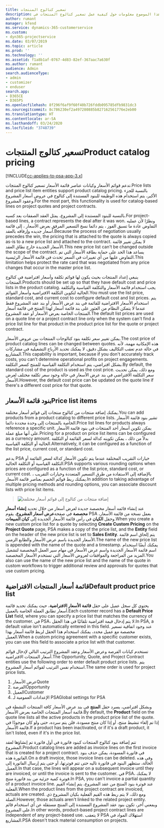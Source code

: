 ```yaml
---
title: تسعير كتالوج المنتجات
description: يقدم هذا الموضوع معلومات حول كيفية عمل تسعير كتالوج المنتجات في Dynamics 365 Project Service Automation (PSA).
author: rumant
manager: kfend
ms.service: dynamics-365-customerservice
ms.custom:
- dyn365-projectservice
ms.date: 03/07/2019
ms.topic: article
ms.prod: ''
ms.technology: ''
ms.assetid: f1a8b1af-0767-4d83-82ef-367aac7a630f
ms.author: rumant
audience: Admin
search.audienceType:
- admin
- customizer
- enduser
search.app:
- D365CE
- D365PS
ms.openlocfilehash: 8f296f6af9f60f40b726fddb095785dfb9831dc3
ms.sourcegitcommit: 8c786230ef2a497280885b827162561776e2eb00
ms.translationtype: HT
ms.contentlocale: ar-SA
ms.lasthandoff: 03/24/2020
ms.locfileid: "3748739"
---
```

# <a name="product-catalog-pricing"></a><span data-ttu-id="336cd-103">تسعير كتالوج المنتجات</span><span class="sxs-lookup"><span data-stu-id="336cd-103">Product catalog pricing</span></span> 

[!INCLUDE[cc-applies-to-psa-app-3.x](../includes/cc-applies-to-psa-app-3x.md)]


<span data-ttu-id="336cd-104">تدعم قوائم الأسعار وكيانات عناصر قائمة الأسعار تسعير كتالوج المنتجات.</span><span class="sxs-lookup"><span data-stu-id="336cd-104">Price lists and price list item entities support product catalog pricing.</span></span> <span data-ttu-id="336cd-105">بالنسبة للجزء الأكبر، يتم استخدام هذه الوظيفة للبنود المستندة إلى كتالوج في عروض أسعار المشروع وعقود المشروع.</span><span class="sxs-lookup"><span data-stu-id="336cd-105">For the most part, this functionality is used for catalog-based lines on project quotes and project contracts.</span></span>

<span data-ttu-id="336cd-106">بالنسبة للبنود المستندة إلى المشروع، يمثل العقد الصفقات بعد كسبه.</span><span class="sxs-lookup"><span data-stu-id="336cd-106">For project-based lines, a contract represents the deal after it was won.</span></span> <span data-ttu-id="336cd-107">ونظرًا لأن عمليه التفاوض عادة ما تسبق الفوز ، يتم دائما نسخ التسعير المرفق بعرض الأسعار ، إلى قائمة أسعار جديده وإرفاقه بالعقد.</span><span class="sxs-lookup"><span data-stu-id="336cd-107">Because the process of negotiation usually precedes the win, the pricing that is attached to the quote is always copied as-is to a new price list and attached to the contract.</span></span> <span data-ttu-id="336cd-108">لا يمكن تغيير قائمة الأسعار الجديدة خارج نطاق العقد.</span><span class="sxs-lookup"><span data-stu-id="336cd-108">This new price list can't be changed outside the scope of the contract.</span></span> <span data-ttu-id="336cd-109">يساعد هذا الحد على حماية بطاقة الأسعار التي تم التفاوض عليها من أي تغييرات في السعر تحدث في قائمة الأسعار الرئيسية.</span><span class="sxs-lookup"><span data-stu-id="336cd-109">This limitation helps protect the rate card that was negotiated from any price changes that occur in the master price list.</span></span>

<span data-ttu-id="336cd-110">ينبغي إعداد المنتجات بحيث يكون لها قوائم تكلفة وأسعار افتراضية في كتالوج المنتجات.</span><span class="sxs-lookup"><span data-stu-id="336cd-110">Products should be set up so that they have default cost and price lists in the product catalog.</span></span> <span data-ttu-id="336cd-111">يجب استخدام قائمة الأسعار والتكلفة القياسية والتكلفة الحالية لتكوين التكلفة الافتراضية وأسعار القوائم.</span><span class="sxs-lookup"><span data-stu-id="336cd-111">You must use the list price, standard cost, and current cost to configure default cost and list prices.</span></span> <span data-ttu-id="336cd-112">يتم استخدام الأسعار الافتراضية للقائمة في بند عرض الأسعار أو بند عقد المشروع فقط عندما لا يتمكن النظام من العثور على بند قائمة أسعار لهذا المنتج في قائمة أسعار المنتجات الخاصة بعرض الأسعار أو عقد المشروع.</span><span class="sxs-lookup"><span data-stu-id="336cd-112">The default list prices are used on a quote line or a project contract line only when the system can't find a price list line for that product in the product price list for the quote or project contract.</span></span>

<span data-ttu-id="336cd-113">يمكن تغيير سعر تكلفة بنود كتالوجات المنتجات بين عروض الأسعار.</span><span class="sxs-lookup"><span data-stu-id="336cd-113">The cost price of product catalog lines can be changed between quotes.</span></span> <span data-ttu-id="336cd-114">هذه الإمكانية مهمة، لأنه في حالة عدم تعقب التكاليف بشكل دقيق، لا يمكنك تحديد الأرباح التشغيلية في مشاركات المشاريع.</span><span class="sxs-lookup"><span data-stu-id="336cd-114">This capability is important, because if you don't accurately track costs, you can't determine operational profits on project engagements.</span></span> <span data-ttu-id="336cd-115">بشكل افتراضي، يتم استخدام التكلفة القياسية للمنتج كسعر التكلفة.</span><span class="sxs-lookup"><span data-stu-id="336cd-115">By default, the standard cost of the product is used as the cost price.</span></span> <span data-ttu-id="336cd-116">ومع ذلك، يمكن تحديث سعر التكلفة الافتراضي في بند عرض الأسعار في حالة وجود سعر تكلفة مختلف لعرض الأسعار.</span><span class="sxs-lookup"><span data-stu-id="336cd-116">However, the default cost price can be updated on the quote line if there's a different cost price for that quote.</span></span>

## <a name="price-list-items"></a><span data-ttu-id="336cd-117">بنود قائمة الأسعار</span><span class="sxs-lookup"><span data-stu-id="336cd-117">Price list items</span></span>

<span data-ttu-id="336cd-118">يمكنك إضافة منتجات من كتالوج منتجات إلى قوائم أسعار مختلفة.</span><span class="sxs-lookup"><span data-stu-id="336cd-118">You can add products from a product catalog to different price lists.</span></span> <span data-ttu-id="336cd-119">تشير بنود قائمة الأسعار الخاصة بالمنتجات إلى وحدة محددة دائما.</span><span class="sxs-lookup"><span data-stu-id="336cd-119">Price list lines for products always reference a specific unit.</span></span> <span data-ttu-id="336cd-120">يمكن تكوين أسعار أحد المنتجات في بنود قائمة الأسعار على أنها مبلغ عملة.</span><span class="sxs-lookup"><span data-stu-id="336cd-120">Pricing for a product on price list items can be configured as a currency amount.</span></span> <span data-ttu-id="336cd-121">بدلاً من ذلك ، يمكن تكوينه كدالة لسعر القائمة أو التكلفة الحالية أو التكلفة القياسية.</span><span class="sxs-lookup"><span data-stu-id="336cd-121">Alternatively, it can be configured as a function of the list price, current cost, or standard cost.</span></span>

<span data-ttu-id="336cd-122">يدعم PSA خيارات التقريب المختلفة عندما يتم تكوين الأسعار كدالة لسعر القائمة أو التكلفة القياسية أو التكلفة الحالية.</span><span class="sxs-lookup"><span data-stu-id="336cd-122">PSA supports various rounding options when prices are configured as a function of the list price, standard cost, or current cost.</span></span> <span data-ttu-id="336cd-123">بالإضافة إلى الاستفادة من طرق التسعير المتعددة وخيارات التقريب ، يمكنك ربط قوائم الخصم بعناصر قائمة الأسعار.</span><span class="sxs-lookup"><span data-stu-id="336cd-123">In addition to taking advantage of multiple pricing methods and rounding options, you can associate discount lists with price list items.</span></span> 

> ![إضافة منتجات من كتالوج إلى قوائم أسعار مختلفة](media/basic-guide-16.png)

<span data-ttu-id="336cd-125">عند إنشاء قائمه أسعار مخصصة جديدة لعرض أسعار من خلال تحديد **إنشاء أسعار محصصة** في صفحة**عرض أسعار المشروع**، يقوم PSA بعمل نسخة من قائمة الأسعار، وحقل **الكيان** في رأس قائمة الأسعار الجديدة إلى **كيان المبيعات**.</span><span class="sxs-lookup"><span data-stu-id="336cd-125">When you create a new custom price list for a quote by selecting **Create Custom Pricing** on the **Project Quote** page, PSA makes a copy of the price list, and the **Entity** field on the header of the new price list is set to **Sales Entity**.</span></span> <span data-ttu-id="336cd-126">يتم إلحاق اسم قائمة الأسعار الجديدة باسم عرض الأسعار والطابع الزمني.</span><span class="sxs-lookup"><span data-stu-id="336cd-126">The name of the new price list is appended with the name of the quote and a timestamp.</span></span> <span data-ttu-id="336cd-127">يمكنك أيضًا استخدام اسم قائمة الأسعار الجديدة واسم عرض الأسعار في مهام سير العمل المخصصة لتشغيل المزيد من المراجعة والموافقات لعروض الأسعار التي تستخدم الأسعار المخصصة.</span><span class="sxs-lookup"><span data-stu-id="336cd-127">You also can use the name of the new price list and the name of the quote in custom workflows to trigger additional review and approvals for quotes that use custom pricing.</span></span>

 
## <a name="default-product-price-list"></a><span data-ttu-id="336cd-128">قائمة أسعار المنتجات الافتراضية</span><span class="sxs-lookup"><span data-stu-id="336cd-128">Default product price list</span></span>
<span data-ttu-id="336cd-129">يحتوي كل سجل عميل على حقل **قائمة الأسعار الافتراضية**، حيث يمكنك تحديد قائمة أسعار تطابق العملة الخاصة بالعميل.</span><span class="sxs-lookup"><span data-stu-id="336cd-129">Each customer record has a **Default Price List** field, where you can specify a price list that matches the currency of the customer.</span></span> <span data-ttu-id="336cd-130">في PSA، لا يتم إدخال قيمة افتراضية تلقائيًا في هذا الحقل.</span><span class="sxs-lookup"><span data-stu-id="336cd-130">In PSA, a default value isn't automatically entered in this field.</span></span> <span data-ttu-id="336cd-131">عند وجود اتفاقية تسعير مخصصة مع عميل محدد، يمكنك استخدام هذا الحقل لربط قائمة أسعار بهذا العميل.</span><span class="sxs-lookup"><span data-stu-id="336cd-131">When a custom pricing agreement with a specific customer exists, you can use this field to associate a price list with that customer.</span></span>

<span data-ttu-id="336cd-132">تستخدم كيانات الفرصة وعرض الأسعار وعقد المشروع الترتيب التالي لإدخال قوائم أسعار المنتجات الافتراضية.</span><span class="sxs-lookup"><span data-stu-id="336cd-132">The Opportunity, Quote, and Project Contract entities use the following order to enter default product price lists.</span></span> <span data-ttu-id="336cd-133">يتم استخدام نفس الترتيب لقوائم أسعار المشروع.</span><span class="sxs-lookup"><span data-stu-id="336cd-133">The same order is used for project price lists.</span></span>

1.  <span data-ttu-id="336cd-134">عرض الأسعار</span><span class="sxs-lookup"><span data-stu-id="336cd-134">Quote</span></span>
2.  <span data-ttu-id="336cd-135">الفرصة</span><span class="sxs-lookup"><span data-stu-id="336cd-135">Opportunity</span></span>
3.  <span data-ttu-id="336cd-136">العميل</span><span class="sxs-lookup"><span data-stu-id="336cd-136">Customer</span></span>
4.  <span data-ttu-id="336cd-137">الإعدادات العمومية لـ PSA</span><span class="sxs-lookup"><span data-stu-id="336cd-137">Global settings for PSA</span></span>

<span data-ttu-id="336cd-138">وبشكل افتراضي، يسرد حقل **المنتج** في بند عرض الأسعار كافة المنتجات النشطة في قائمة أسعار المنتجات الخاصة بعرض الأسعار.</span><span class="sxs-lookup"><span data-stu-id="336cd-138">By default, the **Product** field on the quote line lists all the active products in the product price list of the quote.</span></span> <span data-ttu-id="336cd-139">إذا تم إلغاء تنشيط منتج، أو إذا كان منتج مسودة، فلن يتم سرده، حتى ولو كان موجودًا في قائمة الأسعار.</span><span class="sxs-lookup"><span data-stu-id="336cd-139">If a product has been inactivated, or if it's a draft product, it isn't listed, even if it's in the price list.</span></span> 

<span data-ttu-id="336cd-140">تتم إضافة بنود كتالوج المنتجات كبنود فاتورة في أول فاتورة تم إنشاؤها لعقد المشروع.</span><span class="sxs-lookup"><span data-stu-id="336cd-140">Product catalog lines are added as invoice lines on the first invoice that is created for a project contract.</span></span> <span data-ttu-id="336cd-141">في فاتورة المسودة، يمكن حذف بنود الفاتورة هذه.</span><span class="sxs-lookup"><span data-stu-id="336cd-141">On a draft invoice, those invoice lines can be deleted.</span></span> <span data-ttu-id="336cd-142">وفي هذه الحالة، ستظهر البنود في فاتورة تاليه حتى تتم فوترتها، أو حتى يتم إرسال الفاتورة إلى العميل.</span><span class="sxs-lookup"><span data-stu-id="336cd-142">In that case, the lines will appear on a subsequent invoice until they are invoiced, or until the invoice is sent to the customer.</span></span> <span data-ttu-id="336cd-143">في PSA، لا يمكنك فوترة كمية جزئية من بند فاتورة منتج.</span><span class="sxs-lookup"><span data-stu-id="336cd-143">In PSA, you can't invoice a partial quantity of a product invoice line.</span></span> <span data-ttu-id="336cd-144">عند فوترة بنود المنتج من عقد المشروع، يتم إنشاء القيم الفعلية.</span><span class="sxs-lookup"><span data-stu-id="336cd-144">When the product lines from the project contract are invoiced, actuals are created.</span></span> <span data-ttu-id="336cd-145">ومع ذلك، لا يتم ربط هذه القيم الفعلية بكيان المشروع ذي الصلة.</span><span class="sxs-lookup"><span data-stu-id="336cd-145">However, those actuals aren't linked to the related project entity.</span></span> <span data-ttu-id="336cd-146">وبمعني آخر، تكون بنود عقد المشروع المستندة إلى المنتج مستقلة عن أي استخدام قائم على المشروع.</span><span class="sxs-lookup"><span data-stu-id="336cd-146">In other words, product-based project contract lines are independent of any project-based use.</span></span> <span data-ttu-id="336cd-147">لا يتعقب PSA استهلاك المواد في المشاريع.</span><span class="sxs-lookup"><span data-stu-id="336cd-147">PSA doesn't track material consumption on projects.</span></span>
